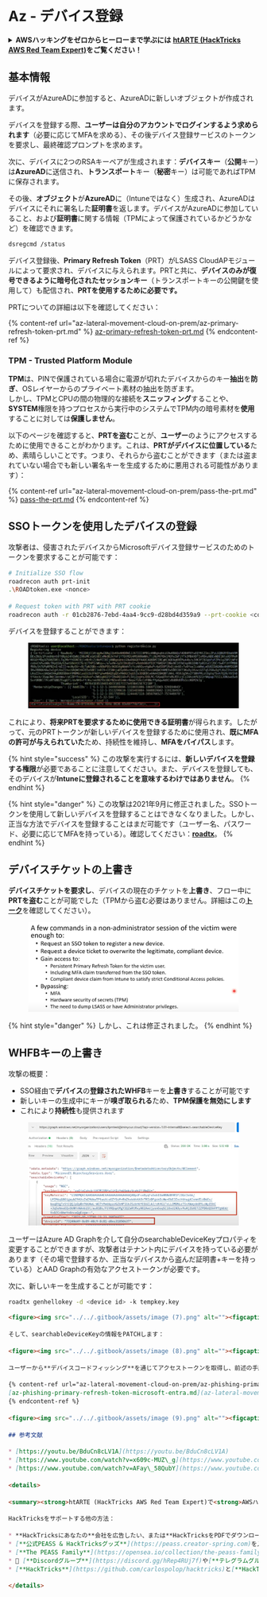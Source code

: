 # Az - デバイス登録

<details>

<summary><strong>AWSハッキングをゼロからヒーローまで学ぶには</strong> <a href="https://training.hacktricks.xyz/courses/arte"><strong>htARTE (HackTricks AWS Red Team Expert)</strong></a><strong>をご覧ください！</strong></summary>

HackTricksをサポートする他の方法:

* **HackTricksにあなたの会社を広告したい**、または**HackTricksをPDFでダウンロードしたい**場合は、[**サブスクリプションプラン**](https://github.com/sponsors/carlospolop)をチェックしてください！
* [**公式PEASS & HackTricksグッズ**](https://peass.creator-spring.com)を入手する
* [**The PEASS Family**](https://opensea.io/collection/the-peass-family)を発見し、独占的な[**NFTs**](https://opensea.io/collection/the-peass-family)のコレクションをチェックする
* 💬 [**Discordグループ**](https://discord.gg/hRep4RUj7f)に**参加する**か、[**テレグラムグループ**](https://t.me/peass)に参加する、または**Twitter** 🐦 [**@carlospolopm**](https://twitter.com/carlospolopm)を**フォローする**。
* [**HackTricks**](https://github.com/carlospolop/hacktricks)と[**HackTricks Cloud**](https://github.com/carlospolop/hacktricks-cloud)のgithubリポジトリにPRを提出して、あなたのハッキングのコツを**共有する**。

</details>

## 基本情報

デバイスがAzureADに参加すると、AzureADに新しいオブジェクトが作成されます。

デバイスを登録する際、**ユーザーは自分のアカウントでログインするよう求められます**（必要に応じてMFAを求める）、その後デバイス登録サービスのトークンを要求し、最終確認プロンプトを求めます。

次に、デバイスに2つのRSAキーペアが生成されます：**デバイスキー**（**公開**キー）は**AzureAD**に送信され、**トランスポート**キー（**秘密**キー）は可能であればTPMに保存されます。

その後、**オブジェクト**が**AzureAD**に（Intuneではなく）生成され、AzureADはデバイスにそれに署名した**証明書**を返します。デバイスがAzureADに参加していること、および**証明書**に関する情報（TPMによって保護されているかどうかなど）を確認できます。
```bash
dsregcmd /status
```
デバイス登録後、**Primary Refresh Token**（PRT）がLSASS CloudAPモジュールによって要求され、デバイスに与えられます。PRTと共に、**デバイスのみが復号できるように暗号化されたセッションキー**（トランスポートキーの公開鍵を使用して）も配信され、**PRTを使用するために必要です。**

PRTについての詳細は以下を確認してください：

{% content-ref url="az-lateral-movement-cloud-on-prem/az-primary-refresh-token-prt.md" %}
[az-primary-refresh-token-prt.md](az-lateral-movement-cloud-on-prem/az-primary-refresh-token-prt.md)
{% endcontent-ref %}

### TPM - Trusted Platform Module

**TPM**は、PINで保護されている場合に電源が切れたデバイスからのキー**抽出**を**防ぎ**、OSレイヤーからのプライベート素材の抽出を防ぎます。\
しかし、TPMとCPUの間の物理的な接続を**スニッフィング**することや、**SYSTEM**権限を持つプロセスから実行中のシステムでTPM内の暗号素材を**使用**することに対しては**保護しません**。

以下のページを確認すると、**PRTを盗む**ことが、**ユーザー**のようにアクセスするために使用できることがわかります。これは、**PRTがデバイスに位置している**ため、素晴らしいことです。つまり、それらから盗むことができます（または盗まれていない場合でも新しい署名キーを生成するために悪用される可能性があります）：

{% content-ref url="az-lateral-movement-cloud-on-prem/pass-the-prt.md" %}
[pass-the-prt.md](az-lateral-movement-cloud-on-prem/pass-the-prt.md)
{% endcontent-ref %}

## SSOトークンを使用したデバイスの登録

攻撃者は、侵害されたデバイスからMicrosoftデバイス登録サービスのためのトークンを要求することが可能です：
```bash
# Initialize SSO flow
roadrecon auth prt-init
.\ROADtoken.exe <nonce>

# Request token with PRT with PRT cookie
roadrecon auth -r 01cb2876-7ebd-4aa4-9cc9-d28bd4d359a9 --prt-cookie <cookie>
```
デバイスを登録することができます：

<figure><img src="../../.gitbook/assets/image.png" alt=""><figcaption></figcaption></figure>

これにより、**将来PRTを要求するために使用できる証明書**が得られます。したがって、元のPRTトークンが新しいデバイスを登録するために使用され、**既にMFAの許可が与えられていた**ため、持続性を維持し、**MFAをバイパス**します。

{% hint style="success" %}
この攻撃を実行するには、**新しいデバイスを登録する権限**が必要であることに注意してください。また、デバイスを登録しても、そのデバイスが**Intuneに登録されることを意味するわけではありません**。
{% endhint %}

{% hint style="danger" %}
この攻撃は2021年9月に修正されました。SSOトークンを使用して新しいデバイスを登録することはできなくなりました。しかし、正当な方法でデバイスを登録することはまだ可能です（ユーザー名、パスワード、必要に応じてMFAを持っている）。確認してください：[**roadtx**](az-lateral-movement-cloud-on-prem/az-roadtx-authentication.md)。
{% endhint %}

## デバイスチケットの上書き

**デバイスチケットを要求し**、デバイスの現在のチケットを**上書き**、フロー中に**PRTを盗む**ことが可能でした（TPMから盗む必要はありません。詳細はこの[**トーク**](https://youtu.be/BduCn8cLV1A)を確認してください）。

<figure><img src="../../.gitbook/assets/image (4).png" alt=""><figcaption></figcaption></figure>

{% hint style="danger" %}
しかし、これは修正されました。
{% endhint %}

## WHFBキーの上書き

攻撃の概要：

* SSO経由で**デバイス**の**登録されたWHFB**キーを**上書き**することが可能です
* 新しいキーの生成中にキーが**嗅ぎ取られる**ため、**TPM保護を無効にします**
* これにより**持続性**も提供されます

<figure><img src="../../.gitbook/assets/image (6).png" alt=""><figcaption></figcaption></figure>

ユーザーはAzure AD Graphを介して自分のsearchableDeviceKeyプロパティを変更することができますが、攻撃者はテナント内にデバイスを持っている必要があります（その場で登録するか、正当なデバイスから盗んだ証明書+キーを持っている）とAAD Graphの有効なアクセストークンが必要です。

次に、新しいキーを生成することが可能です：
```bash
roadtx genhellokey -d <device id> -k tempkey.key
```
```markdown
<figure><img src="../../.gitbook/assets/image (7).png" alt=""><figcaption></figcaption></figure>

そして、searchableDeviceKeyの情報をPATCHします：

<figure><img src="../../.gitbook/assets/image (8).png" alt=""><figcaption></figcaption></figure>

ユーザーから**デバイスコードフィッシング**を通じてアクセストークンを取得し、前述の手順を悪用して**アクセスを盗む**ことが可能です。詳細は以下をチェックしてください：

{% content-ref url="az-lateral-movement-cloud-on-prem/az-phishing-primary-refresh-token-microsoft-entra.md" %}
[az-phishing-primary-refresh-token-microsoft-entra.md](az-lateral-movement-cloud-on-prem/az-phishing-primary-refresh-token-microsoft-entra.md)
{% endcontent-ref %}

<figure><img src="../../.gitbook/assets/image (9).png" alt=""><figcaption></figcaption></figure>

## 参考文献

* [https://youtu.be/BduCn8cLV1A](https://youtu.be/BduCn8cLV1A)
* [https://www.youtube.com/watch?v=x609c-MUZ\_g](https://www.youtube.com/watch?v=x609c-MUZ\_g)
* [https://www.youtube.com/watch?v=AFay\_58QubY](https://www.youtube.com/watch?v=AFay\_58QubY)

<details>

<summary><strong>htARTE (HackTricks AWS Red Team Expert)で<strong>AWSハッキングをゼロからヒーローまで学ぶ</strong></a><strong>！</strong></summary>

HackTricksをサポートする他の方法：

* **HackTricksにあなたの**会社を広告したい、または**HackTricksをPDFでダウンロード**したい場合は、[**サブスクリプションプラン**](https://github.com/sponsors/carlospolop)をチェックしてください！
* [**公式PEASS & HackTricksグッズ**](https://peass.creator-spring.com)を入手する
* [**The PEASS Family**](https://opensea.io/collection/the-peass-family)を発見する、私たちの独占的な[**NFTs**](https://opensea.io/collection/the-peass-family)のコレクション
* 💬 [**Discordグループ**](https://discord.gg/hRep4RUj7f)や[**テレグラムグループ**](https://t.me/peass)に**参加する**か、**Twitter** 🐦 [**@carlospolopm**](https://twitter.com/carlospolopm)で**フォローする**。
* [**HackTricks**](https://github.com/carlospolop/hacktricks)と[**HackTricks Cloud**](https://github.com/carlospolop/hacktricks-cloud)のgithubリポジトリにPRを提出して、あなたのハッキングのコツを**共有する**。

</details>
```

